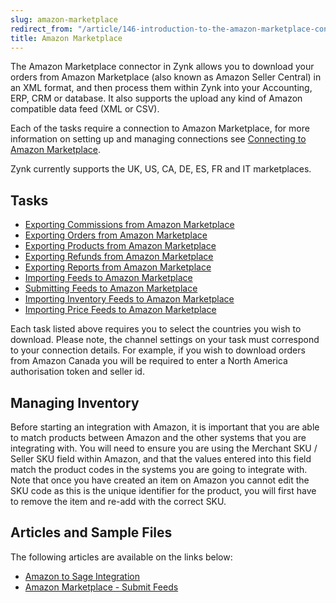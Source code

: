 ```yaml
---
slug: amazon-marketplace
redirect_from: "/article/146-introduction-to-the-amazon-marketplace-connector"
title: Amazon Marketplace
---
```

The Amazon Marketplace connector in Zynk allows you to download your orders from Amazon Marketplace (also known as Amazon Seller Central) in an XML format, and then process them within Zynk into your Accounting, ERP, CRM or database. It also supports the upload any kind of Amazon compatible data feed (XML or CSV).

Each of the tasks require a connection to Amazon Marketplace, for more information on setting up and managing connections see [Connecting to Amazon Marketplace](connecting-to-amazon-marketplace).

Zynk currently supports the UK, US, CA, DE, ES, FR and IT marketplaces.

## Tasks
* [Exporting Commissions from Amazon Marketplace](exporting-commissions-from-amazon-marketplace)
* [Exporting Orders from Amazon Marketplace](downloading-orders-from-amazon-marketplace)
* [Exporting Products from Amazon Marketplace](exporting-products-from-amazon-marketplace)
* [Exporting Refunds from Amazon Marketplace](exporting-refunds-from-amazon-marketplace)
* [Exporting Reports from Amazon Marketplace](exporting-reports-from-amazon-marketplace)
* [Importing Feeds to Amazon Marketplace](importing-feeds-to-amazon-marketplace)
* [Submitting Feeds to Amazon Marketplace](uploading-feeds-to-amazon-marketplace)
* [Importing Inventory Feeds to Amazon Marketplace](uploading-inventory-feeds-to-amazon-marketplace)
* [Importing Price Feeds to Amazon Marketplace](uploading-price-feeds-to-amazon-marketplace)

Each task listed above requires you to select the countries you wish to download. Please note, the channel settings on your task must correspond to your connection details. For example, if you wish to download orders from Amazon Canada you will be required to enter a North America authorisation token and seller id.

## Managing Inventory

Before starting an integration with Amazon, it is important that you are able to match products between Amazon and the other systems that you are integrating with. You will need to ensure you are using the Merchant SKU / Seller SKU field within Amazon, and that the values entered into this field match the product codes in the systems you are going to integrate with. Note that once you have created an item on Amazon you cannot edit the SKU code as this is the unique identifier for the product, you will first have to remove the item and re-add with the correct SKU.

## Articles and Sample Files
The following articles are available on the links below:

* [Amazon to Sage Integration](amazon-to-sage-integration)
* [Amazon Marketplace - Submit Feeds](amazon-submit-feeds)
